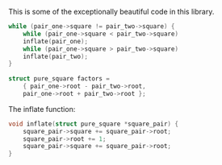 This is some of the exceptionally beautiful code in this library.
```c
while (pair_one->square != pair_two->square) {
    while (pair_one->square < pair_two->square)
	inflate(pair_one);
    while (pair_one->square > pair_two->square)
	inflate(pair_two);
}
    
struct pure_square factors =
    { pair_one->root - pair_two->root,
    pair_one->root + pair_two->root };
```

The inflate function:
```c
void inflate(struct pure_square *square_pair) {
    square_pair->square += square_pair->root;
    square_pair->root += 1;
    square_pair->square += square_pair->root;
}
```

